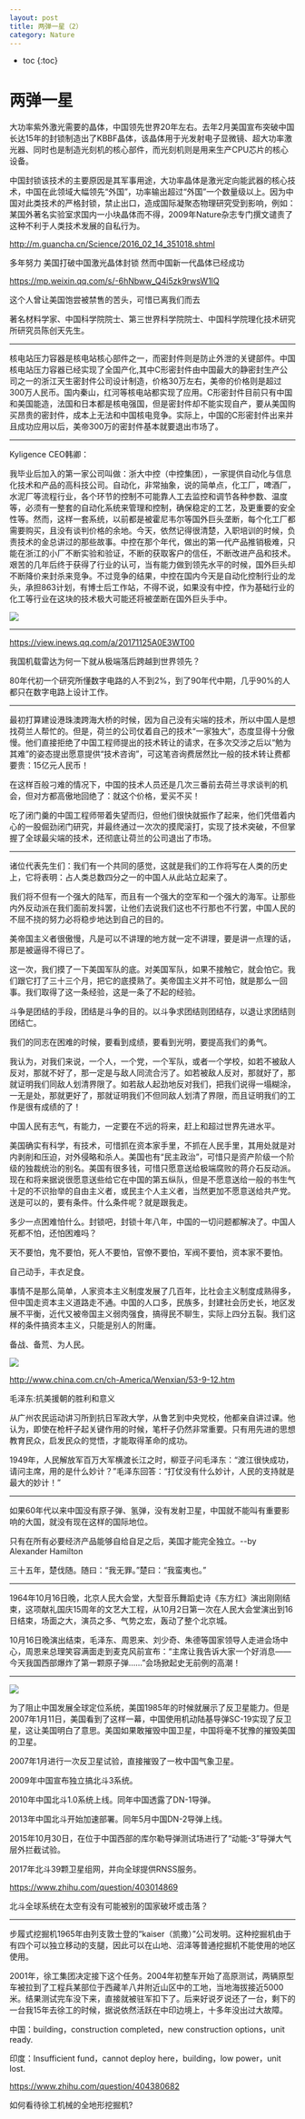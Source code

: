 ```yaml
---
layout: post
title: 两弹一星（2）
category: Nature 
---
```


* toc
{:toc}

# 两弹一星

大功率紫外激光需要的晶体，中国领先世界20年左右。去年2月美国宣布突破中国长达15年的封锁制造出了KBBF晶体，该晶体用于光发射电子显微镜、超大功率激光器、同时也是制造光刻机的核心部件，而光刻机则是用来生产CPU芯片的核心设备。

中国封锁该技术的主要原因是其军事用途，大功率晶体是激光定向能武器的核心技术，中国在此领域大幅领先“外国”，功率输出超过“外国”一个数量级以上。因为中国对此类技术的严格封锁，禁止出口，造成国际凝聚态物理研究受到影响，例如：某国外著名实验室求国内一小块晶体而不得，2009年Nature杂志专门撰文谴责了这种不利于人类技术发展的自私行为。

http://m.guancha.cn/Science/2016_02_14_351018.shtml

多年努力 美国打破中国激光晶体封锁 然而中国新一代晶体已经成功

https://mp.weixin.qq.com/s/-6hNbww_Q4i5zk9rwsW1lQ

这个人曾让美国饱尝被禁售的苦头，可惜已离我们而去

著名材料学家、中国科学院院士、第三世界科学院院士、中国科学院理化技术研究所研究员陈创天先生。

----

核电站压力容器是核电站核心部件之一，而密封件则是防止外泄的关键部件。中国核电站压力容器已经实现了全国产化,其中C形密封件由中国最大的静密封生产公司之一的浙江天生密封件公司设计制造，价格30万左右，美帝的价格则是超过300万人民币。国内秦山，红河等核电站都实现了应用。C形密封件目前只有中国和美国能造，法国和日本都是核电强国，但是密封件却不能实现自产，要从美国购买昂贵的密封件，成本上无法和中国核电竞争。实际上，中国的C形密封件出来并且成功应用以后，美帝300万的密封件基本就要退出市场了。

----

Kyligence CEO韩卿：

我毕业后加入的第一家公司叫做：浙大中控（中控集团），一家提供自动化与信息化技术和产品的高科技公司。自动化，非常抽象，说的简单点，化工厂，啤酒厂，水泥厂等流程行业，各个环节的控制不可能靠人工去监控和调节各种参数、温度等，必须有一整套的自动化系统来管理和控制，确保稳定的工艺，及更重要的安全性等。然而，这样一套系统，以前都是被霍尼韦尔等国外巨头垄断，每个化工厂都需要购买，且没有谈判价格的余地。今天，依然记得很清楚，入职培训的时候，负责技术的金总讲过的那些故事。中控在那个年代，做出的第一代产品推销极难，只能在浙江的小厂不断实验和验证，不断的获取客户的信任，不断改进产品和技术。艰苦的几年后终于获得了行业的认可，当有能力做到领先水平的时候，国外巨头却不断降价来封杀来竞争。不过竞争的结果，中控在国内今天是自动化控制行业的龙头，承担863计划，有博士后工作站，不得不说，如果没有中控，作为基础行业的化工等行业在这块的技术极大可能还将被垄断在国外巨头手中。

![](/images/img2/China_USA.jpg)

----

https://view.inews.qq.com/a/20171125A0E3WT00

我国机载雷达为何一下就从极端落后跨越到世界领先？

80年代初一个研究所懂数字电路的人不到2%，到了90年代中期，几乎90%的人都只在数字电路上设计工作。

----

最初打算建设港珠澳跨海大桥的时候，因为自己没有尖端的技术，所以中国人是想找荷兰人帮忙的。但是，荷兰的公司仗着自己的技术“一家独大”，态度显得十分傲慢。他们直接拒绝了中国工程师提出的技术转让的请求，在多次交涉之后以“勉为其难”的姿态提出愿意提供“技术咨询”，可这笔咨询费居然比一般的技术转让费都要贵：15亿元人民币！

在这样百般刁难的情况下，中国的技术人员还是几次三番前去荷兰寻求谈判的机会，但对方都高傲地回绝了：就这个价格，爱买不买！

吃了闭门羹的中国工程师带着失望而归，但他们很快就振作了起来，他们凭借着内心的一股倔劲闭门研究，并最终通过一次次的摸爬滚打，实现了技术突破，不但掌握了全球最尖端的技术，还彻底让荷兰的公司退出了市场。

----

诸位代表先生们：我们有一个共同的感觉，这就是我们的工作将写在人类的历史上，它将表明：占人类总数四分之一的中国人从此站立起来了。

我们将不但有一个强大的陆军，而且有一个强大的空军和一个强大的海军。让那些内外反动派在我们面前发抖罢，让他们去说我们这也不行那也不行罢，中国人民的不屈不挠的努力必将稳步地达到自己的目的。

美帝国主义者很傲慢，凡是可以不讲理的地方就一定不讲理，要是讲一点理的话，那是被逼得不得已了。 

这一次，我们摸了一下美国军队的底。对美国军队，如果不接触它，就会怕它。我们跟它打了三十三个月，把它的底摸熟了。美帝国主义并不可怕，就是那么一回事。我们取得了这一条经验，这是一条了不起的经验。

斗争是团结的手段，团结是斗争的目的。以斗争求团结则团结存，以退让求团结则团结亡。

我们的同志在困难的时候，要看到成绩，要看到光明，要提高我们的勇气。

我认为，对我们来说，一个人，一个党，一个军队，或者一个学校，如若不被敌人反对，那就不好了，那一定是与敌人同流合污了。如若被敌人反对，那就好了，那就证明我们同敌人划清界限了。如若敌人起劲地反对我们，把我们说得一塌糊涂，一无是处，那就更好了，那就证明我们不但同敌人划清了界限，而且证明我们的工作是很有成绩的了！

中国人民有志气，有能力，一定要在不远的将来，赶上和超过世界先进水平。

美国确实有科学，有技术，可惜抓在资本家手里，不抓在人民手里，其用处就是对内剥削和压迫，对外侵略和杀人。美国也有“民主政治”，可惜只是资产阶级一个阶级的独裁统治的别名。美国有很多钱，可惜只愿意送给极端腐败的蒋介石反动派。现在和将来据说很愿意送些给它在中国的第五纵队，但是不愿意送给一般的书生气十足的不识抬举的自由主义者，或民主个人主义者，当然更加不愿意送给共产党。送是可以的，要有条件。什么条件呢？就是跟我走。

多少一点困难怕什么。封锁吧，封锁十年八年，中国的一切问题都解决了。中国人死都不怕，还怕困难吗？

天不要怕，鬼不要怕，死人不要怕，官僚不要怕，军阀不要怕，资本家不要怕。

自己动手，丰衣足食。

事情不是那么简单，人家资本主义制度发展了几百年，比社会主义制度成熟得多，但中国走资本主义道路走不通。中国的人口多，民族多，封建社会历史长，地区发展不平衡，近代又被帝国主义弱肉强食，搞得民不聊生，实际上四分五裂。我们这样的条件搞资本主义，只能是别人的附庸。

备战、备荒、为人民。

![](/images/img3/korea_war.webp)

http://www.china.com.cn/ch-America/Wenxian/53-9-12.htm

毛泽东:抗美援朝的胜利和意义

从广州农民运动讲习所到抗日军政大学，从鲁艺到中央党校，他都亲自讲过课。他认为，即使在枪杆子起关键作用的时候，笔杆子仍然非常重要。只有用先进的思想教育民众，启发民众的觉悟，才能取得革命的成功。

1949年，人民解放军百万大军横渡长江之时，柳亚子问毛泽东：“渡江很快成功，请问主席，用的是什么妙计？”毛泽东回答：“打仗没有什么妙计，人民的支持就是最大的妙计！”

----

如果60年代以来中国没有原子弹、氢弹，没有发射卫星，中国就不能叫有重要影响的大国，就没有现在这样的国际地位。

只有在所有必要经济产品能够自给自足之后，美国才能完全独立。--by Alexander Hamilton

三十五年，楚伐随。随曰：“我无罪。”楚曰：“我蛮夷也。”

----

1964年10月16日晚，北京人民大会堂，大型音乐舞蹈史诗《东方红》演出刚刚结束，这项献礼国庆15周年的文艺大工程，从10月2日第一次在人民大会堂演出到16日结束，场面之大，演员之多、气势之宏，轰动了整个北京城。

10月16日晚演出结束，毛泽东、周恩来、刘少奇、朱德等国家领导人走进会场中心，周恩来总理笑容满面走到麦克风前宣布：“主席让我告诉大家一个好消息——今天我国西部爆炸了第一颗原子弹……”会场掀起史无前例的高潮！

----

![](/images/img3/BD.jpg)

为了阻止中国发展全球定位系统，美国1985年的时候就展示了反卫星能力。但是2007年1月11日，美国看到了这样一幕，中国使用机动陆基导弹SC-19实现了反卫星，这让美国明白了意思。美国如果敢摧毁中国卫星，中国将毫不犹豫的摧毁美国的卫星。

2007年1月进行一次反卫星试验，直接摧毁了一枚中国气象卫星。

2009年中国宣布独立搞北斗3系统。

2010年中国北斗1.0系统上线。同年中国透露了DN-1导弹。

2013年中国北斗开始加速部署。同年5月中国DN-2导弹上线。

2015年10月30日，在位于中国西部的库尔勒导弹测试场进行了“动能-3”导弹大气层外拦截试验。

2017年北斗39颗卫星组网，并向全球提供RNSS服务。

https://www.zhihu.com/question/403014869

北斗全球系统在太空有没有可能被别的国家破坏或击落？

----

步履式挖掘机1965年由列支敦士登的“kaiser（凯撒）”公司发明。这种挖掘机由于有四个可以独立移动的支腿，因此可以在山地、沼泽等普通挖掘机不能使用的地区使用。

2001年，徐工集团决定接下这个任务。2004年初整车开始了高原测试，两辆原型车被拉到了工程兵某部位于西藏羊八井附近山区中的工地，当地海拔接近5000米。结果测试完车没下来，直接就被驻军扣下了。后来好说歹说还了一台，剩下的一台我15年去徐工的时候，据说依然活跃在中印边境上，十多年没出过大故障。

中国：building，construction completed，new construction options，unit ready.

印度：Insufficient fund，cannot deploy here，building，low power，unit lost.

https://www.zhihu.com/question/404380682

如何看待徐工机械的全地形挖掘机?
